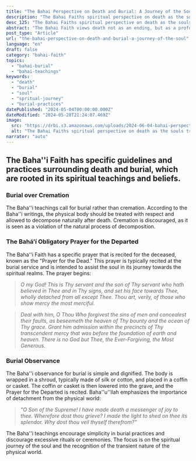 ```yaml
---
title: "The Bahai Perspective on Death and Burial: A Journey of the Soul"
description: "The Bahai Faiths spiritual perspective on death as the souls transition, exploring burial practices and the Prayer for the Dead."
desc_125: "The Bahai Faiths spiritual perspective on death as the souls transition, exploring burial practices and the Prayer for the"
abstract: "The Bahai Faith views death not as an ending, but as a profound transition for the souls eternal journey. This text examines the Bahai teachings and guidelines surrounding death and burial, emphasizing detachment from the physical world and the souls spiritual progression. It explores burial over cremation, the Prayer for the Dead, and the simple, dignified burial observance. Relevant quotes from the Bahai writings offer insight into this fundamental belief of death as a \"messenger of joy\" ushering the soul towards the presence of God. Through its comprehensive perspective, this work aims to provide a deeper understanding of the Bahai Faiths profound reverence for this transformative experience."
post_type: "Article"
url: "the-bahai-perspective-on-death-and-burial-a-journey-of-the-soul"
language: "en"
draft: false
category: "bahai-faith"
topics:
  - "bahai-burial"
  - "bahai-teachings"
keywords:
  - "death"
  - "burial"
  - "soul"
  - "spritual-journey"
  - "burial-practices"
datePublished: "2024-05-04T00:00:00.000Z"
dateModified: "2024-05-28T21:24:07.469Z"
image:
  src: "https://drbi.s3.amazonaws.com/uploads/2024-06-04-bahai-perspective-death-burial/bahai-literature-2.png"
  alt: "The Bahai Faiths spiritual perspective on death as the souls transition, exploring burial practices and the Prayer for the Dead."
narrator: "auto"
---
```


## The Baha''i Faith has specific guidelines and practices surrounding death and burial, which are rooted in its spiritual teachings and beliefs.

### Burial over Cremation

The Baha''i teachings call for burial rather than cremation. According to the Baha''i writings, the physical body should be treated with respect and allowed to decompose naturally after death. Cremation is discouraged, as it is seen as a violation of the natural process of decomposition. 


### The Bahá’í Obligatory Prayer for the Departed

The Baha''i Faith has a specific prayer that is recited for the deceased, known as the "Prayer for the Dead." This prayer is typically recited at the burial service and is intended to assist the soul in its journey towards the spiritual realms. The prayer begins:

> *O my God! This is Thy servant and the son of Thy servant who hath believed in Thee and in Thy signs, and set his face towards Thee, wholly detached from all except Thee. Thou art, verily, of those who show mercy the most merciful.*

> *Deal with him, O Thou Who forgivest the sins of men and concealest their faults, as beseemeth the heaven of Thy bounty and the ocean of Thy grace. Grant him admission within the precincts of Thy transcendent mercy that was before the foundation of earth and heaven. There is no God but Thee, the Ever-Forgiving, the Most Generous.*

### Burial Observance

The Baha''i observance for burial is simple and dignified. The body is wrapped in a shroud, typically made of silk or cotton, and placed in a coffin or casket. The coffin or casket is then lowered into the grave, and the Prayer for the Departed is recited. Baha''u''llah emphasizes the importance of detachment from the physical world:

> *"O Son of the Supreme! I have made death a messenger of joy to thee. Wherefore dost thou grieve? I made the light to shed on thee its splendor. Why dost thou veil thyself therefrom?"*

The Baha''i teachings encourage simplicity in burial practices and discourage excessive rituals or ceremonies. The focus is on the spiritual journey of the soul and the recognition of the transient nature of the physical world.


